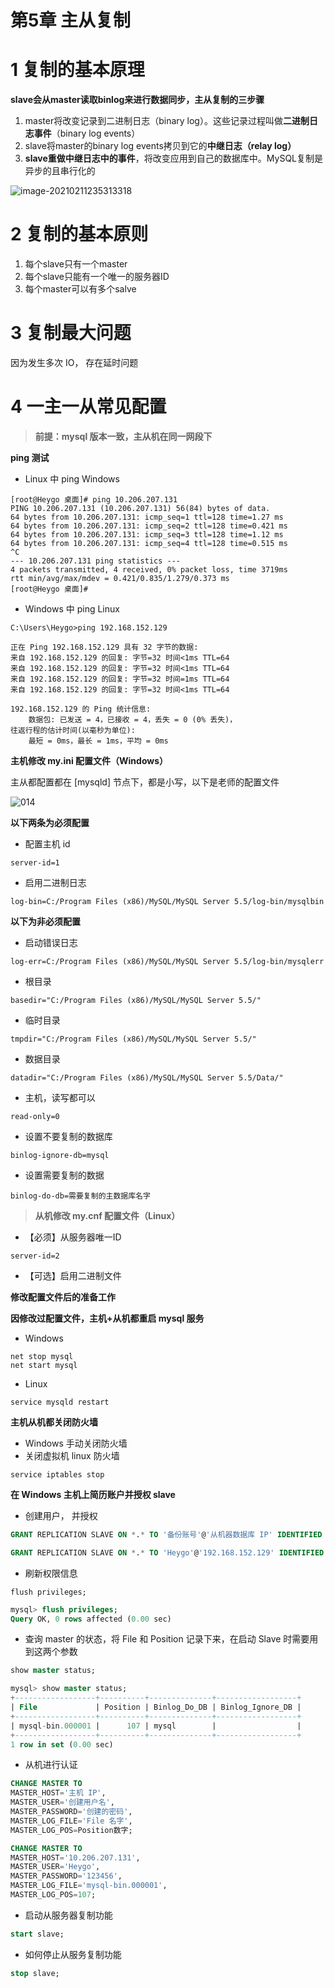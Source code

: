 # 第5章 主从复制

# 1 复制的基本原理

**slave会从master读取binlog来进行数据同步，主从复制的三步骤**

1. master将改变记录到二进制日志（binary log）。这些记录过程叫做**二进制日志事件**（binary log events）
2. slave将master的binary log events拷贝到它的**中继日志（relay log）**
3. **slave重做中继日志中的事件**，将改变应用到自己的数据库中。MySQL复制是异步的且串行化的

![image-20210211235313318](https://sevenyear-picbed.oss-cn-beijing.aliyuncs.com/img/image-20210211235313318.png)

# 2 复制的基本原则

1. 每个slave只有一个master
2. 每个slave只能有一个唯一的服务器ID
3. 每个master可以有多个salve

# 3 复制最大问题

因为发生多次 IO， 存在延时问题

# 4 一主一从常见配置

> **前提：mysql 版本一致，主从机在同一网段下**

**ping 测试**

- Linux 中 ping Windows

```shell
[root@Heygo 桌面]# ping 10.206.207.131
PING 10.206.207.131 (10.206.207.131) 56(84) bytes of data.
64 bytes from 10.206.207.131: icmp_seq=1 ttl=128 time=1.27 ms
64 bytes from 10.206.207.131: icmp_seq=2 ttl=128 time=0.421 ms
64 bytes from 10.206.207.131: icmp_seq=3 ttl=128 time=1.12 ms
64 bytes from 10.206.207.131: icmp_seq=4 ttl=128 time=0.515 ms
^C
--- 10.206.207.131 ping statistics ---
4 packets transmitted, 4 received, 0% packet loss, time 3719ms
rtt min/avg/max/mdev = 0.421/0.835/1.279/0.373 ms
[root@Heygo 桌面]# 
```

- Windows 中 ping Linux

```shell
C:\Users\Heygo>ping 192.168.152.129

正在 Ping 192.168.152.129 具有 32 字节的数据:
来自 192.168.152.129 的回复: 字节=32 时间<1ms TTL=64
来自 192.168.152.129 的回复: 字节=32 时间<1ms TTL=64
来自 192.168.152.129 的回复: 字节=32 时间=1ms TTL=64
来自 192.168.152.129 的回复: 字节=32 时间<1ms TTL=64

192.168.152.129 的 Ping 统计信息:
    数据包: 已发送 = 4，已接收 = 4，丢失 = 0 (0% 丢失)，
往返行程的估计时间(以毫秒为单位):
    最短 = 0ms，最长 = 1ms，平均 = 0ms
```

**主机修改 my.ini 配置文件（Windows）**

主从都配置都在 [mysqld] 节点下，都是小写，以下是老师的配置文件

![014](https://sevenyear-picbed.oss-cn-beijing.aliyuncs.com/img/014.png)

**以下两条为必须配置**

- 配置主机 id

```shell
server-id=1
```

- 启用二进制日志

```shell
log-bin=C:/Program Files (x86)/MySQL/MySQL Server 5.5/log-bin/mysqlbin
```

**以下为非必须配置**

- 启动错误日志

```shell
log-err=C:/Program Files (x86)/MySQL/MySQL Server 5.5/log-bin/mysqlerr
```

- 根目录

```shell
basedir="C:/Program Files (x86)/MySQL/MySQL Server 5.5/"
```

- 临时目录

```shell
tmpdir="C:/Program Files (x86)/MySQL/MySQL Server 5.5/"
```

- 数据目录

```shell
datadir="C:/Program Files (x86)/MySQL/MySQL Server 5.5/Data/"
```

- 主机，读写都可以

```shell
read-only=0
```

- 设置不要复制的数据库

```shell
binlog-ignore-db=mysql
```

- 设置需要复制的数据

```shell
binlog-do-db=需要复制的主数据库名字
```

> **从机修改 my.cnf 配置文件（Linux）**

- 【必须】从服务器唯一ID

```shell
server-id=2
```

- 【可选】启用二进制文件

**修改配置文件后的准备工作**

**因修改过配置文件，主机+从机都重启 mysql 服务**

- Windows

```shell
net stop mysql
net start mysql
```

- Linux

```shell
service mysqld restart
```

**主机从机都关闭防火墙**

- Windows 手动关闭防火墙
- 关闭虚拟机 linux 防火墙

```shell
service iptables stop
```

**在 Windows 主机上简历账户并授权 slave**

- 创建用户， 并授权

```sql
GRANT REPLICATION SLAVE ON *.* TO '备份账号'@'从机器数据库 IP' IDENTIFIED BY '账号密码';
```

```sql
GRANT REPLICATION SLAVE ON *.* TO 'Heygo'@'192.168.152.129' IDENTIFIED BY '123456';
```

- 刷新权限信息

```shell
flush privileges;
```

```sql
mysql> flush privileges;
Query OK, 0 rows affected (0.00 sec)
```

- 查询 master 的状态，将 File 和 Position 记录下来，在启动 Slave 时需要用到这两个参数

```sql
show master status;
```

```sql
mysql> show master status;
+------------------+----------+--------------+------------------+
| File             | Position | Binlog_Do_DB | Binlog_Ignore_DB |
+------------------+----------+--------------+------------------+
| mysql-bin.000001 |      107 | mysql        |                  |
+------------------+----------+--------------+------------------+
1 row in set (0.00 sec)
```

- 从机进行认证

```sql
CHANGE MASTER TO 
MASTER_HOST='主机 IP',
MASTER_USER='创建用户名',
MASTER_PASSWORD='创建的密码',
MASTER_LOG_FILE='File 名字',
MASTER_LOG_POS=Position数字;
```

```sql
CHANGE MASTER TO 
MASTER_HOST='10.206.207.131',
MASTER_USER='Heygo',
MASTER_PASSWORD='123456',
MASTER_LOG_FILE='mysql-bin.000001',
MASTER_LOG_POS=107;
```

- 启动从服务器复制功能

```sql
start slave;
```

- 如何停止从服务复制功能

```sql
stop slave;
```

